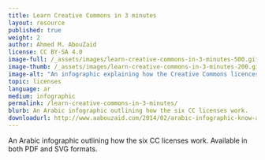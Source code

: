```yaml
---
title: Learn Creative Commons in 3 minutes
layout: resource
published: true
weight: 2
author: Ahmed M. AbouZaid
license: CC BY-SA 4.0
image-full: /_assets/images/learn-creative-commons-in-3-minutes-500.gif
image-thumb: /_assets/images/learn-creative-commons-in-3-minutes-200.gif
image-alt: "An infographic explaining how the Creative Commons licences work in arabic language"
topic: licenses
language: ar
medium: infographic
permalink: /learn-creative-commons-in-3-minutes/
blurb: An Arabic infographic outlining how the six CC licenses work.
downloadurl: http://www.aabouzaid.com/2014/02/arabic-infographic-know-about-creative-commons-in-3-minutes.html
---
```



  An Arabic infographic outlining how the six CC licenses work. Available in both PDF and SVG formats.

